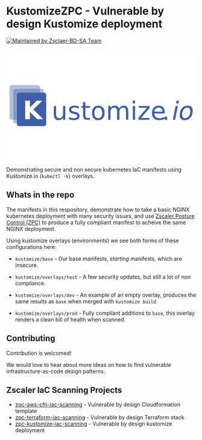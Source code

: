 # KustomizeZPC - Vulnerable by design Kustomize deployment
[![Maintained by Zsclaer-BD-SA Team](https://img.shields.io/badge/maintained%20by-Zscaler--BD--SA%20Team-blue)](https://github.com/zscaler-bd-sa)

![Terragoat](images/kustomize_logo.png)

Demonstrating secure and non secure kubernetes IaC manifests using Kustomize.io (`kubectl -k`) overlays.

## Whats in the repo

The manifests in this respository, demonstrate how to take a basic NGINX kubernetes deployment with many security issues, and use [Zscaler Posture Control (ZPC)](https://www.zscaler.com/products/posture-control) to produce a fully compliant manifest to acheive the same NGINX deployment.

Using kustomize overlays (environments) we see both forms of these configurations here:

* `kustomize/base` - Our base manifests, *starting* manifests, which are insecure.

* `kustomize/overlays/test` - A few security updates, but still a lot of non compliance.

* `kustomize/overlays/dev` -  An example of an empty overlay, produces the same results as `base` when merged with `kustomize build`

* `kustomize/overlays/prod` - Fully compliant additions to `base`, this overlay renders a clean bill of health when scanned.

## Contributing

Contribution is welcomed!

We would love to hear about more ideas on how to find vulnerable infrastructure-as-code design patterns.

## Zscaler IaC Scanning Projects

* [zpc-aws-cfn-iac-scanning](https://github.com/zscaler-bd-sa/zpc-aws-cfn-iac-scanning) - Vulnerable by design Cloudformation template
* [zpc-terraform-iac-scanning](https://github.com/zscaler-bd-sa/zpc-terraform-iac-scanning) - Vulnerable by design Terraform stack
* [zpc-kustomize-iac-scanning](https://github.com/zscaler-bd-sa/zpc-kustomize-iac-scanning) - Vulnerable by design kustomize deployment
